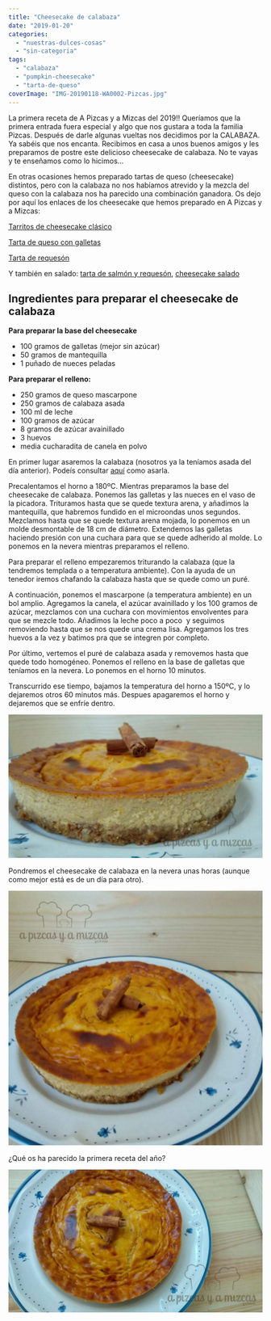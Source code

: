 ```yaml
---
title: "Cheesecake de calabaza"
date: "2019-01-20"
categories:
  - "nuestras-dulces-cosas"
  - "sin-categoria"
tags:
  - "calabaza"
  - "pumpkin-cheesecake"
  - "tarta-de-queso"
coverImage: "IMG-20190118-WA0002-Pizcas.jpg"
---
```


La primera receta de A Pizcas y a Mizcas del 2019!! Queríamos que la primera entrada fuera especial y algo que nos gustara a toda la familia Pizcas. Después de darle algunas vueltas nos decidimos por la CALABAZA. Ya sabéis que nos encanta. Recibimos en casa a unos buenos amigos y les preparamos de postre este delicioso cheesecake de calabaza. No te vayas y te enseñamos como lo hicimos...

En otras ocasiones hemos preparado tartas de queso (cheesecake) distintos, pero con la calabaza no nos habíamos atrevido y la mezcla del queso con la calabaza nos ha parecido una combinación ganadora. Os dejo por aquí los enlaces de los cheesecake que hemos preparado en A Pizcas y a Mizcas:

[Tarritos de cheesecake clásico](/tarritos-de-cheesecake-clasico-tarta-de-queso/)

[Tarta de queso con galletas](/tarta-de-queso-con-galletas/)

[Tarta de requesón](/tarta-de-requeson/)

Y también en salado: [tarta de salmón y requesón](/tarta-salada-salmon-requeson/), [cheesecake salado](/cheesecake-salado/)

## Ingredientes para preparar el cheesecake de calabaza

**Para preparar la base del cheesecake**

- 100 gramos de galletas (mejor sin azúcar)
- 50 gramos de mantequilla
- 1 puñado de nueces peladas

**Para preparar el relleno:**

- 250 gramos de queso mascarpone
- 250 gramos de calabaza asada
- 100 ml de leche
- 100 gramos de azúcar
- 8 gramos de azúcar avainillado
- 3 huevos
- media cucharadita de canela en polvo

En primer lugar asaremos la calabaza (nosotros ya la teníamos asada del día anterior). Podeís consultar [aquí](/calabaza-asada/) como asarla.

Precalentamos el horno a 180ºC. Mientras preparamos la base del cheesecake de calabaza. Ponemos las galletas y las nueces en el vaso de la picadora. Trituramos hasta que se quede textura arena, y añadimos la mantequilla, que habremos fundido en el microondas unos segundos. Mezclamos hasta que se quede textura arena mojada, lo ponemos en un molde desmontable de 18 cm de diámetro. Extendemos las galletas haciendo presión con una cuchara para que se quede adherido al molde. Lo ponemos en la nevera mientras preparamos el relleno.

Para preparar el relleno empezaremos triturando la calabaza (que la tendremos templada o a temperatura ambiente). Con la ayuda de un tenedor iremos chafando la calabaza hasta que se quede como un puré.

A continuación, ponemos el mascarpone (a temperatura ambiente) en un bol amplio. Agregamos la canela, el azúcar avainillado y los 100 gramos de azúcar, mezclamos con una cuchara con movimientos envolventes para que se mezcle todo. Añadimos la leche poco a poco  y seguimos removiendo hasta que se nos quede una crema lisa. Agregamos los tres huevos a la vez y batimos pra que se integren por completo.

Por último, vertemos el puré de calabaza asada y removemos hasta que quede todo homogéneo. Ponemos el relleno en la base de galletas que teníamos en la nevera. Lo ponemos en el horno 10 minutos.

Transcurrido ese tiempo, bajamos la temperatura del horno a 150ºC, y lo dejaremos otros 60 minutos más. Despues apagaremos el horno y dejaremos que se enfríe dentro.

![Cheesecake de calabaza](images/IMG-20190118-WA0006-Pizcas-1024x576.jpg)

Pondremos el cheesecake de calabaza en la nevera unas horas (aunque como mejor está es de un día para otro).

![Cheesecake de calabaza](images/IMG-20190118-WA0002-Pizcas-1024x1024.jpg)

¿Qué os ha parecido la primera receta del año?

![cheesecake de calabaza](images/IMG-20190118-WA0003-Pizcas-1024x576.jpg)
